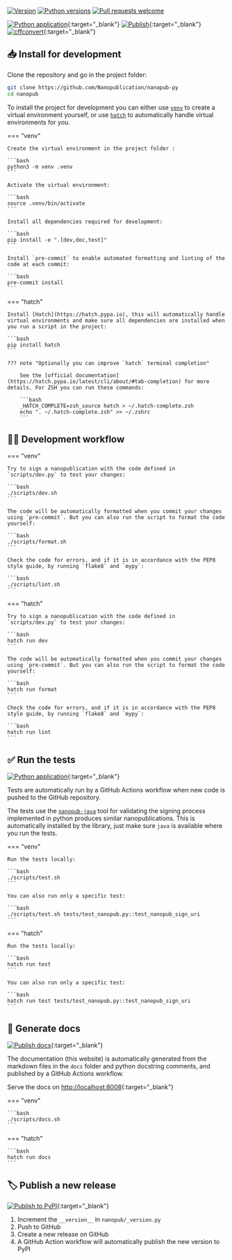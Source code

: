[![Version](https://img.shields.io/pypi/v/nanopub)](https://pypi.org/project/nanopub) [![Python versions](https://img.shields.io/pypi/pyversions/nanopub)](https://pypi.org/project/nanopub) [![Pull requests welcome](https://img.shields.io/badge/pull%20requests-welcome-brightgreen)](https://github.com/Nanopublication/nanopub-py/fork)

[![Python application](https://github.com/Nanopublication/nanopub-py/actions/workflows/build.yml/badge.svg)](https://github.com/Nanopublication/nanopub-py/actions/workflows/build.yml){:target="_blank"} [![Publish](https://github.com/Nanopublication/nanopub-py/actions/workflows/pypi.yml/badge.svg)](https://github.com/Nanopublication/nanopub-py/actions/workflows/pypi.yml){:target="_blank"} [![cffconvert](https://github.com/Nanopublication/nanopub-py/actions/workflows/cffconvert.yml/badge.svg)](https://github.com/Nanopublication/nanopub-py/actions/workflows/cffconvert.yml){:target="_blank"}


## 📥 Install for development

Clone the repository and go in the project folder:

```bash
git clone https://github.com/Nanopublication/nanopub-py
cd nanopub
```

To install the project for development you can either use [`venv`](https://docs.python.org/3/library/venv.html) to create a virtual environment yourself, or use [`hatch`](https://hatch.pypa.io) to automatically handle virtual environments for you.

=== "venv"

    Create the virtual environment in the project folder :

    ```bash
    python3 -m venv .venv
    ```

    Activate the virtual environment:

    ```bash
    source .venv/bin/activate
    ```

    Install all dependencies required for development:

    ```bash
    pip install -e ".[dev,doc,test]"
    ```

    Install `pre-commit` to enable automated formatting and linting of the code at each commit:

    ```bash
    pre-commit install
    ```

=== "hatch"

    Install [Hatch](https://hatch.pypa.io), this will automatically handle virtual environments and make sure all dependencies are installed when you run a script in the project:

    ```bash
    pip install hatch
    ```

    ??? note "Optionally you can improve `hatch` terminal completion"

        See the [official documentation](https://hatch.pypa.io/latest/cli/about/#tab-completion) for more details. For ZSH you can run these commands:

        ```bash
        _HATCH_COMPLETE=zsh_source hatch > ~/.hatch-complete.zsh
        echo ". ~/.hatch-complete.zsh" >> ~/.zshrc
        ```


## 🧑‍💻 Development workflow

=== "venv"

    Try to sign a nanopublication with the code defined in `scripts/dev.py` to test your changes:

    ```bash
    ./scripts/dev.sh
    ```

    The code will be automatically formatted when you commit your changes using `pre-commit`. But you can also run the script to format the code yourself:

    ```bash
    ./scripts/format.sh
    ```

    Check the code for errors, and if it is in accordance with the PEP8 style guide, by running `flake8` and `mypy`:

    ```bash
    ./scripts/lint.sh
    ```

=== "hatch"

    Try to sign a nanopublication with the code defined in `scripts/dev.py` to test your changes:

    ```bash
    hatch run dev
    ```

    The code will be automatically formatted when you commit your changes using `pre-commit`. But you can also run the script to format the code yourself:

    ```bash
    hatch run format
    ```

    Check the code for errors, and if it is in accordance with the PEP8 style guide, by running `flake8` and `mypy`:

    ```bash
    hatch run lint
    ```


## ✅ Run the tests

[![Python application](https://github.com/Nanopublication/nanopub-py/actions/workflows/build.yml/badge.svg)](https://github.com/Nanopublication/nanopub-py/actions/workflows/build.yml){:target="_blank"}

Tests are automatically run by a GitHub Actions workflow when new code is pushed to the GitHub repository.

The tests use the [```nanopub-java```](https://github.com/Nanopublication/nanopub-java) tool for validating the signing process implemented in python produces similar nanopublications. This is automatically installed by the library, just make sure `java` is available where you run the tests.

=== "venv"

	Run the tests locally:

	```bash
	./scripts/test.sh
	```

	You can also run only a specific test:

	```bash
	./scripts/test.sh tests/test_nanopub.py::test_nanopub_sign_uri
	```

=== "hatch"

	Run the tests locally:

	```bash
	hatch run test
	```

	You can also run only a specific test:

	```bash
	hatch run test tests/test_nanopub.py::test_nanopub_sign_uri
	```


## 📖 Generate docs

[![Publish docs](https://github.com/Nanopublication/nanopub-py/actions/workflows/build.yml/badge.svg)](https://github.com/Nanopublication/nanopub-py/actions/workflows/build.yml){:target="_blank"}

The documentation (this website) is automatically generated from the markdown files in the `docs` folder and python docstring comments, and published by a GitHub Actions workflow.

Serve the docs on [http://localhost:8008](http://localhost:8008){:target="_blank"}

=== "venv"

    ```bash
    ./scripts/docs.sh
    ```

=== "hatch"

    ```bash
    hatch run docs
    ```


## 🏷️ Publish a new release

[![Publish to PyPI](https://github.com/Nanopublication/nanopub-py/actions/workflows/pypi.yml/badge.svg)](https://github.com/Nanopublication/nanopub-py/actions/workflows/pypi.yml){:target="_blank"}

1. Increment the `__version__` in `nanopub/_version.py`
2. Push to GitHub
3. Create a new release on GitHub
4. A GitHub Action workflow will automatically publish the new version to PyPI
